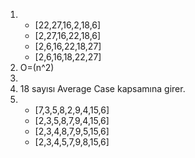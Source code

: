1.  * [22,27,16,2,18,6]
    * [2,27,16,22,18,6]
    * [2,6,16,22,18,27]
    * [2,6,16,18,22,27]
2. O=(n^2)
3. 
4. 18 sayısı Average Case kapsamına girer.
5.  * [7,3,5,8,2,9,4,15,6]
    * [2,3,5,8,7,9,4,15,6]
    * [2,3,4,8,7,9,5,15,6]
    * [2,3,4,5,7,9,8,15,6]

